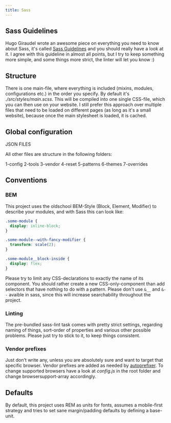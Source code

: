 ```yaml
---
title: Sass
---
```


## Sass Guidelines

Hugo Giraudel wrote an awesome piece on everything you need to know
about Sass, it's called [Sass Guidelines](http://sass-guidelin.es/) and
you should really have a look at it. I agree with this guideline in
almost all points, but I try to keep something more simple, and some
things more strict, the linter will let you know :)

## Structure

There is one main-file, where everything is included (mixins, modules,
configurations etc.) in the order you specify. By default it's
_./src/styles/main.scss_. This will be compiled into one single CSS-file,
which you can then use on your website. I still prefer this approach
over multiple files that need to be loaded on different pages (as long
as it's a small website), because once the main stylesheet is loaded, it
is cached. 

## Global configuration
JSON FILES

All other files are structure in the following folders:

1-config
2-tools
3-vendor
4-reset
5-patterns
6-themes
7-overrides

## Conventions

### BEM

This project uses the oldschool BEM-Style (Block, Element, Modifier) to
describe your modules, and with Sass this can look like:

```scss
.some-module {
  display: inline-block;
}

.some-module--with-fancy-modifier {
  transform: scale(2);
}

.some-module__block-inside {
  display: flex;
}
```

Please try to limit any CSS-declarations to exactly the name of its component. You should rather create a new CSS-only-component than add selectors that have nothing to do with a pattern. Please don't use `&__` and `&--` avaible in sass, since this will increase searchability throughout the project.

### Linting

The pre-bundled sass-lint task comes with pretty strict settings,
regarding naming of things, sort-order of properties and various other
possible problems. Please just try to stick to it, to keep things
consistent.

### Vendor prefixes

Just don't write any, unless you are absolutely sure and want to target
that specific browser. Vendor prefixes are added as needed by
[autoprefixer](https://github.com/postcss/autoprefixer). To change
supported browsers have a look at _config.js_ in the root folder and
change browsersupport-array accordingly.

## Defaults

By default, this project uses REM as units for fonts, assumes a
mobile-first strategy and tries to set
sane margin/padding defaults by defining a base-unit.


